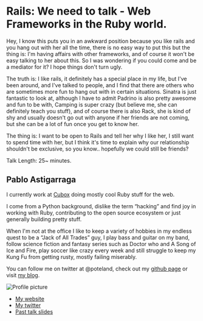 # Rails: We need to talk - Web Frameworks in the Ruby world.

Hey, I know this puts you in an awkward position because you like rails and you hang
out with her all the time, there is no easy way to put this but the thing is: I'm
having affairs with other frameworks, and of course it won't be easy talking to her
about this. So I was wondering if you could come and be a mediator for it? I hope
things don't turn ugly.

The truth is: I like rails, it definitely has a special place in my life, but I've
been around, and I've talked to people, and I find that there are others who are
sometimes more fun to hang out with in certain situations. Sinatra is just fantastic
to look at, although I have to admit Padrino is also pretty awesome and fun to be
with, Camping is super crazy (but believe me, she can definitely teach you stuff), and
of course there is also Rack, she is kind of shy and usually doesn't go out with
anyone if her friends are not coming, but she can be a lot of fun once you get to know
her.

The thing is: I want to be open to Rails and tell her why I like her, I still want to
spend time with her, but I think it's time to explain why our relationship shouldn't
be exclusive, so you know.. hopefully we could still be friends?

Talk Length: 25~ minutes.


## Pablo Astigarraga

I currently work at [Cubox](http://cuboxlabs.com) doing mostly cool Ruby stuff for the web.

I come from a Python background, dislike the term “hacking” and find joy in working with Ruby, contributing to the open source ecosystem or just generally building pretty stuff.

When I'm not at the office I like to keep a variety of hobbies in my endless quest to be a “Jack of All Trades” guy, I play bass and guitar on my band, follow science fiction and fantasy series such as Doctor who and A Song of Ice and Fire, play soccer like crazy every week and still struggle to keep my Kung Fu from getting rusty, mostly failing miserably.

You can follow me on twitter at @poteland, check out my [github page](http://github.com/pote) or visit [my blog](http://blog.poteland.com).


![Profile picture](https://raw.github.com/pote/rubyconfau-2013-cfp/master/pablo-astigarraga-too-many-models-data-structures-in-ruby/profile_picture.jpg)

- [My website](http://poteland.com)
- [My twitter](https://twitter.com/poteland)
- [Past talk slides](https://speakerdeck.com/u/pote/p/modular-vs-monolithic-no-holy-grails)
